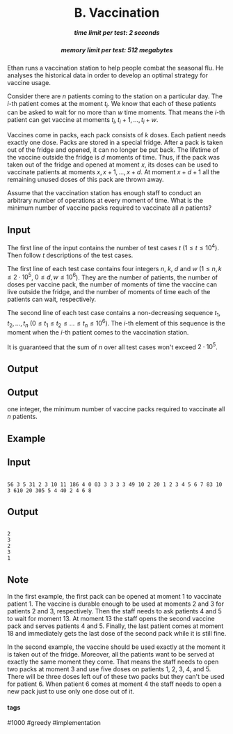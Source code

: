 <h1 style='text-align: center;'> B. Vaccination</h1>

<h5 style='text-align: center;'>time limit per test: 2 seconds</h5>
<h5 style='text-align: center;'>memory limit per test: 512 megabytes</h5>

Ethan runs a vaccination station to help people combat the seasonal flu. He analyses the historical data in order to develop an optimal strategy for vaccine usage.

Consider there are $n$ patients coming to the station on a particular day. The $i$-th patient comes at the moment $t_i$. We know that each of these patients can be asked to wait for no more than $w$ time moments. That means the $i$-th patient can get vaccine at moments $t_i, t_i + 1, \ldots, t_i + w$.

Vaccines come in packs, each pack consists of $k$ doses. Each patient needs exactly one dose. Packs are stored in a special fridge. After a pack is taken out of the fridge and opened, it can no longer be put back. The lifetime of the vaccine outside the fridge is $d$ moments of time. Thus, if the pack was taken out of the fridge and opened at moment $x$, its doses can be used to vaccinate patients at moments $x, x + 1, \ldots, x + d$. At moment $x + d + 1$ all the remaining unused doses of this pack are thrown away.

Assume that the vaccination station has enough staff to conduct an arbitrary number of operations at every moment of time. What is the minimum number of vaccine packs required to vaccinate all $n$ patients?

## Input

The first line of the input contains the number of test cases $t$ ($1 \leq t \leq 10^4$). Then follow $t$ descriptions of the test cases.

The first line of each test case contains four integers $n$, $k$, $d$ and $w$ ($1 \leq n, k \leq 2 \cdot 10^5$, $0 \leq d, w \leq 10^6$). They are the number of patients, the number of doses per vaccine pack, the number of moments of time the vaccine can live outside the fridge, and the number of moments of time each of the patients can wait, respectively.

The second line of each test case contains a non-decreasing sequence $t_1, t_2, \ldots, t_n$ ($0 \leq t_1 \leq t_2 \leq \ldots \leq t_n \leq 10^6$). The $i$-th element of this sequence is the moment when the $i$-th patient comes to the vaccination station.

It is guaranteed that the sum of $n$ over all test cases won't exceed $2 \cdot 10^5$.

## Output

## Output

 one integer, the minimum number of vaccine packs required to vaccinate all $n$ patients.

## Example

## Input


```

56 3 5 31 2 3 10 11 186 4 0 03 3 3 3 3 49 10 2 20 1 2 3 4 5 6 7 83 10 3 610 20 305 5 4 40 2 4 6 8
```
## Output


```

2
3
2
3
1

```
## Note

In the first example, the first pack can be opened at moment $1$ to vaccinate patient $1$. The vaccine is durable enough to be used at moments $2$ and $3$ for patients $2$ and $3$, respectively. Then the staff needs to ask patients $4$ and $5$ to wait for moment $13$. At moment $13$ the staff opens the second vaccine pack and serves patients $4$ and $5$. Finally, the last patient comes at moment $18$ and immediately gets the last dose of the second pack while it is still fine.

In the second example, the vaccine should be used exactly at the moment it is taken out of the fridge. Moreover, all the patients want to be served at exactly the same moment they come. That means the staff needs to open two packs at moment $3$ and use five doses on patients $1$, $2$, $3$, $4$, and $5$. There will be three doses left ouf of these two packs but they can't be used for patient $6$. When patient $6$ comes at moment $4$ the staff needs to open a new pack just to use only one dose out of it.



#### tags 

#1000 #greedy #implementation 